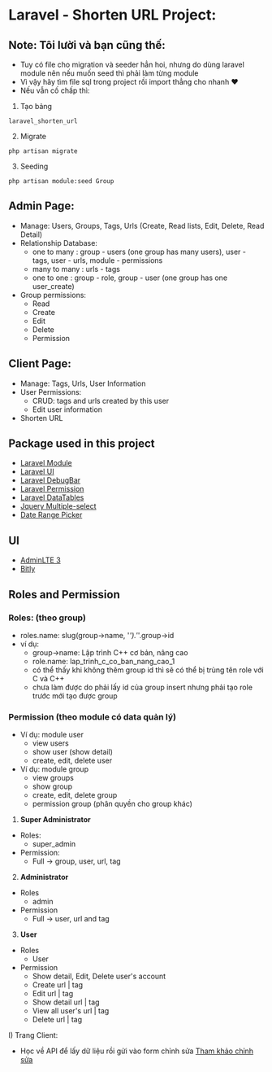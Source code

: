 # Laravel - Shorten URL Project:
## Note: Tôi lười và bạn cũng thế:
- Tuy có file cho migration và seeder hẳn hoi, nhưng do dùng laravel module nên nếu muốn seed thì phải làm từng module   
- Vì vậy hãy tìm file sql trong project rồi import thẳng cho nhanh ❤️ 
- Nếu vẫn cố chấp thì:
1. Tạo bảng
```text
laravel_shorten_url
```
2. Migrate
```terminal
php artisan migrate
```
3. Seeding
```terminal
php artisan module:seed Group 
```
## Admin Page:
- Manage: Users, Groups, Tags, Urls (Create, Read lists, Edit, Delete, Read Detail)
- Relationship Database:
  - one to many : group - users (one group has many users), user - tags, user - urls, module - permissions
  - many to many : urls - tags 
  - one to one : group - role, group - user (one group has one user_create)
- Group permissions:
  - Read 
  - Create
  - Edit
  - Delete
  - Permission
## Client Page:
- Manage: Tags, Urls, User Information
- User Permissions:
  - CRUD: tags and urls created by this user
  - Edit user information
- Shorten URL
## Package used in this project
- [Laravel Module](https://laravelmodules.com/docs/v10/introduction)
- [Laravel UI](https://github.com/laravel/ui)
- [Laravel DebugBar](https://github.com/barryvdh/laravel-debugbar) 
- [Laravel Permission](https://spatie.be/docs/laravel-permission/v6/installation-laravel)
- [Laravel DataTables](https://yajrabox.com/docs/laravel-datatables/10.0)
- [Jquery Multiple-select](https://codepen.io/chakachuk/pen/NWWyJVV)
- [Date Range Picker](https://www.npmjs.com/package/daterangepicker)
## UI
- [AdminLTE 3](https://adminlte.io/themes/v3/)
- [Bitly](https://app.bitly.com/)
## Roles and Permission
### Roles: (theo group)
* roles.name: slug(group->name, '_').'_'.group->id
* ví dụ: 
  * group->name: Lập trình C++ cơ bản, nâng cao
  * role.name: lap_trinh_c_co_ban_nang_cao_1
  * có thể thấy khi không thêm group id thì sẽ có thể bị trùng tên role với C và C++
  * chưa làm được do phải lấy id của group insert nhưng phải tạo role trước mới tạo được group
### Permission (theo module có data quản lý)
* Ví dụ: module user
  * view users
  * show user (show detail)
  * create, edit, delete user
* Ví dụ: module group
  * view groups
  * show group
  * create, edit, delete group
  * permission group (phân quyền cho group khác)
1) **Super Administrator**
- Roles:
  - super_admin
- Permission:
  - Full -> group, user, url, tag
2) **Administrator**
- Roles
  - admin
- Permission
  - Full -> user, url and tag
3) **User**
- Roles
  - User
- Permission
  - Show detail, Edit, Delete user's account
  - Create url | tag
  - Edit url | tag
  - Show detail url | tag
  - View all user's url | tag
  - Delete url | tag

I) Trang Client:
- Học về API để lấy dữ liệu rồi gửi vào form chỉnh sửa [Tham khảo chỉnh sửa](https://chat.openai.com/c/8a835bbe-7a4a-41a9-9376-1589cfece54f)
